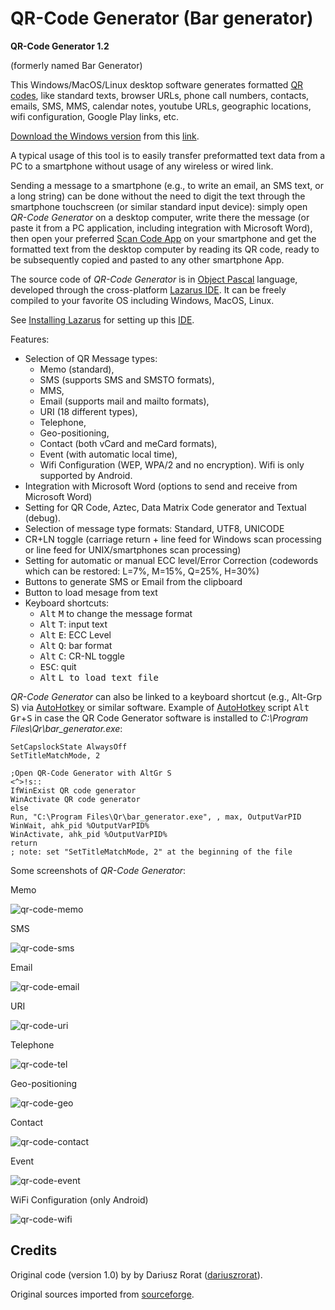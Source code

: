 # QR-Code Generator (Bar generator)

**QR-Code Generator 1.2**

(formerly named Bar Generator)

This Windows/MacOS/Linux desktop software generates formatted [QR codes](https://en.wikipedia.org/wiki/QR_code), like standard texts, browser URLs, phone call numbers, contacts, emails, SMS, MMS, calendar notes, youtube URLs, geographic locations, wifi configuration, Google Play links, etc.

[Download the Windows version](https://github.com/Ircama/qr-code-generator/releases) from this [link](https://github.com/Ircama/qr-code-generator/releases/download/1.2/bar_generator.zip).

A typical usage of this tool is to easily transfer preformatted text data from a PC to a smartphone without usage of any wireless or wired link.

Sending a message to a smartphone (e.g., to write an email, an SMS text, or a long string) can be done without the need to digit the text through the smartphone touchscreen (or similar standard input device): simply open *QR-Code Generator* on a desktop computer, write there the message (or paste it from a PC application, including integration with Microsoft Word), then open your preferred [Scan Code App](https://en.wikipedia.org/wiki/Barcode_Scanner_(application)) on your smartphone and get the formatted text from the desktop computer by reading its QR code, ready to be subsequently copied and pasted to any other smartphone App.

The source code of *QR-Code Generator* is in [Object Pascal](https://en.wikipedia.org/wiki/Object_Pascal) language, developed through the cross-platform [Lazarus IDE](http://www.lazarus-ide.org/). It can be freely compiled to your favorite OS including Windows, MacOS, Linux.

See [Installing Lazarus](http://wiki.freepascal.org/Installing_Lazarus) for setting up this [IDE](https://en.wikipedia.org/wiki/Lazarus_(IDE)).

Features:

* Selection of QR Message types:
  - Memo (standard),
  - SMS (supports SMS and SMSTO formats),
  - MMS,
  - Email (supports mail and mailto formats),
  - URI (18 different types),
  - Telephone,
  - Geo-positioning,
  - Contact (both vCard and meCard formats),
  - Event (with automatic local time),
  - Wifi Configuration (WEP, WPA/2 and no encryption). Wifi is only supported by Android.
* Integration with Microsoft Word (options to send and receive from Microsoft Word)
* Setting for QR Code, Aztec, Data Matrix Code generator and Textual (debug).
* Selection of message type formats: Standard, UTF8, UNICODE
* CR+LN toggle (carriage return + line feed for Windows scan processing or line feed for UNIX/smartphones scan processing)
* Setting for automatic or manual ECC level/Error Correction (codewords which can be restored: L=7%, M=15%, Q=25%, H=30%)
* Buttons to generate SMS or Email from the clipboard
* Button to load mesage from text
* Keyboard shortcuts:
  - <kbd>Alt</kbd> <kbd>M</kbd> to change the message format
  - <kbd>Alt</kbd> <kbd>T</kbd>: input text
  - <kbd>Alt</kbd> <kbd>E</kbd>: ECC Level
  - <kbd>Alt</kbd> <kbd>Q</kbd>: bar format
  - <kbd>Alt</kbd> <kbd>C</kbd>: CR-NL toggle
  - <kbd>ESC</kbd>: quit
  - <kbd>Alt</kbd> <kbd>L to load text file

*QR-Code Generator* can also be linked to a keyboard shortcut (e.g., Alt-Grp S) via [AutoHotkey](https://autohotkey.com/) or similar software. Example of [AutoHotkey](https://github.com/AutoHotkey/AutoHotkey) script <kbd>Alt Gr</kbd>+<kbd>S</kbd> in case the QR Code Generator software is installed to *C:\Program Files\Qr\bar_generator.exe*:

```AutoHotkey
SetCapslockState AlwaysOff
SetTitleMatchMode, 2

;Open QR-Code Generator with AltGr S
<^>!s::
IfWinExist QR code generator
WinActivate QR code generator
else
Run, "C:\Program Files\Qr\bar_generator.exe", , max, OutputVarPID
WinWait, ahk_pid %OutputVarPID%
WinActivate, ahk_pid %OutputVarPID%
return
; note: set "SetTitleMatchMode, 2" at the beginning of the file
```

Some screenshots of *QR-Code Generator*:

Memo

![qr-code-memo](https://cloud.githubusercontent.com/assets/8292987/19455469/6c9c710a-94bd-11e6-8033-3abe121793e5.png)

SMS

![qr-code-sms](https://cloud.githubusercontent.com/assets/8292987/19455474/6cac0f16-94bd-11e6-89f9-3cfeece736b6.png)

Email

![qr-code-email](https://cloud.githubusercontent.com/assets/8292987/19455476/6cb06d5e-94bd-11e6-9f99-458c2348323f.png)

URI

![qr-code-uri](https://cloud.githubusercontent.com/assets/8292987/19455475/6caed1b0-94bd-11e6-8e24-6fd3725dbcfb.png)

Telephone

![qr-code-tel](https://cloud.githubusercontent.com/assets/8292987/19455470/6c9f7ea4-94bd-11e6-860b-6d8c36bee30a.png)

Geo-positioning

![qr-code-geo](https://cloud.githubusercontent.com/assets/8292987/19455471/6ca5ada6-94bd-11e6-9416-635ed1afb115.png)

Contact

![qr-code-contact](https://cloud.githubusercontent.com/assets/8292987/19455472/6ca79f08-94bd-11e6-9fc2-70a5de07bd43.png)

Event

![qr-code-event](https://cloud.githubusercontent.com/assets/8292987/19455468/6c9aa708-94bd-11e6-933b-b59c1bbd5086.png)

WiFi Configuration (only Android)

![qr-code-wifi](https://cloud.githubusercontent.com/assets/8292987/19455473/6caa255c-94bd-11e6-8346-1349f58cbbda.png)

## Credits

Original code (version 1.0) by by Dariusz Rorat ([dariuszrorat](http://sourceforge.net/users/dariuszrorat)).

Original sources imported from [sourceforge](https://sourceforge.net/projects/bargenerator/).
